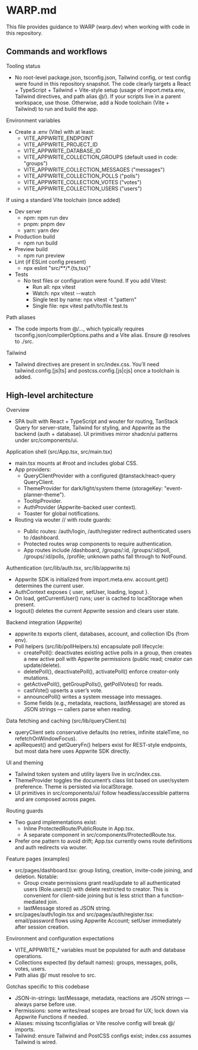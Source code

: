 # WARP.md

This file provides guidance to WARP (warp.dev) when working with code in this repository.

## Commands and workflows

Tooling status
- No root-level package.json, tsconfig.json, Tailwind config, or test config were found in this repository snapshot. The code clearly targets a React + TypeScript + Tailwind + Vite-style setup (usage of import.meta.env, Tailwind directives, and path alias @/). If your scripts live in a parent workspace, use those. Otherwise, add a Node toolchain (Vite + Tailwind) to run and build the app.

Environment variables
- Create a .env (Vite) with at least:
  - VITE_APPWRITE_ENDPOINT
  - VITE_APPWRITE_PROJECT_ID
  - VITE_APPWRITE_DATABASE_ID
  - VITE_APPWRITE_COLLECTION_GROUPS (default used in code: "groups")
  - VITE_APPWRITE_COLLECTION_MESSAGES ("messages")
  - VITE_APPWRITE_COLLECTION_POLLS ("polls")
  - VITE_APPWRITE_COLLECTION_VOTES ("votes")
  - VITE_APPWRITE_COLLECTION_USERS ("users")

If using a standard Vite toolchain (once added)
- Dev server
  - npm: npm run dev
  - pnpm: pnpm dev
  - yarn: yarn dev
- Production build
  - npm run build
- Preview build
  - npm run preview
- Lint (if ESLint config present)
  - npx eslint "src/**/*.{ts,tsx}"
- Tests
  - No test files or configuration were found. If you add Vitest:
    - Run all: npx vitest
    - Watch: npx vitest --watch
    - Single test by name: npx vitest -t "pattern"
    - Single file: npx vitest path/to/file.test.ts

Path aliases
- The code imports from @/..., which typically requires tsconfig.json/compilerOptions.paths and a Vite alias. Ensure @ resolves to ./src.

Tailwind
- Tailwind directives are present in src/index.css. You’ll need tailwind.config.[js|ts] and postcss.config.[js|cjs] once a toolchain is added.

## High-level architecture

Overview
- SPA built with React + TypeScript and wouter for routing, TanStack Query for server-state, Tailwind for styling, and Appwrite as the backend (auth + database). UI primitives mirror shadcn/ui patterns under src/components/ui.

Application shell (src/App.tsx, src/main.tsx)
- main.tsx mounts <App /> at #root and includes global CSS.
- App providers:
  - QueryClientProvider with a configured @tanstack/react-query QueryClient.
  - ThemeProvider for dark/light/system theme (storageKey: "event-planner-theme").
  - TooltipProvider.
  - AuthProvider (Appwrite-backed user context).
  - Toaster for global notifications.
- Routing via wouter <Switch>/<Route>/<Redirect> with route guards:
  - Public routes: /auth/login, /auth/register redirect authenticated users to /dashboard.
  - Protected routes wrap components to require authentication.
  - App routes include /dashboard, /groups/:id, /groups/:id/poll, /groups/:id/polls, /profile; unknown paths fall through to NotFound.

Authentication (src/lib/auth.tsx, src/lib/appwrite.ts)
- Appwrite SDK is initialized from import.meta.env. account.get() determines the current user.
- AuthContext exposes { user, setUser, loading, logout }.
- On load, getCurrentUser() runs; user is cached to localStorage when present.
- logout() deletes the current Appwrite session and clears user state.

Backend integration (Appwrite)
- appwrite.ts exports client, databases, account, and collection IDs (from env).
- Poll helpers (src/lib/pollHelpers.ts) encapsulate poll lifecycle:
  - createPoll(): deactivates existing active polls in a group, then creates a new active poll with Appwrite permissions (public read; creator can update/delete).
  - deletePoll(), deactivatePoll(), activatePoll() enforce creator-only mutations.
  - getActivePoll(), getGroupPolls(), getPollVotes() for reads.
  - castVote() upserts a user’s vote.
  - announcePoll() writes a system message into messages.
  - Some fields (e.g., metadata, reactions, lastMessage) are stored as JSON strings — callers parse when reading.

Data fetching and caching (src/lib/queryClient.ts)
- queryClient sets conservative defaults (no retries, infinite staleTime, no refetchOnWindowFocus).
- apiRequest() and getQueryFn() helpers exist for REST-style endpoints, but most data here uses Appwrite SDK directly.

UI and theming
- Tailwind token system and utility layers live in src/index.css.
- ThemeProvider toggles the document’s class list based on user/system preference. Theme is persisted via localStorage.
- UI primitives in src/components/ui/ follow headless/accessible patterns and are composed across pages.

Routing guards
- Two guard implementations exist:
  - Inline ProtectedRoute/PublicRoute in App.tsx.
  - A separate component in src/components/ProtectedRoute.tsx.
- Prefer one pattern to avoid drift; App.tsx currently owns route definitions and auth redirects via wouter.

Feature pages (examples)
- src/pages/dashboard.tsx: group listing, creation, invite-code joining, and deletion. Notable:
  - Group create permissions grant read/update to all authenticated users (Role.users()) with delete restricted to creator. This is convenient for client-side joining but is less strict than a function-mediated join.
  - lastMessage stored as JSON string.
- src/pages/auth/login.tsx and src/pages/auth/register.tsx: email/password flows using Appwrite Account; setUser immediately after session creation.

Environment and configuration expectations
- VITE_APPWRITE_* variables must be populated for auth and database operations.
- Collections expected (by default names): groups, messages, polls, votes, users.
- Path alias @/ must resolve to src.

Gotchas specific to this codebase
- JSON-in-strings: lastMessage, metadata, reactions are JSON strings — always parse before use.
- Permissions: some writes/read scopes are broad for UX; lock down via Appwrite Functions if needed.
- Aliases: missing tsconfig/alias or Vite resolve config will break @/ imports.
- Tailwind: ensure Tailwind and PostCSS configs exist; index.css assumes Tailwind is wired.
